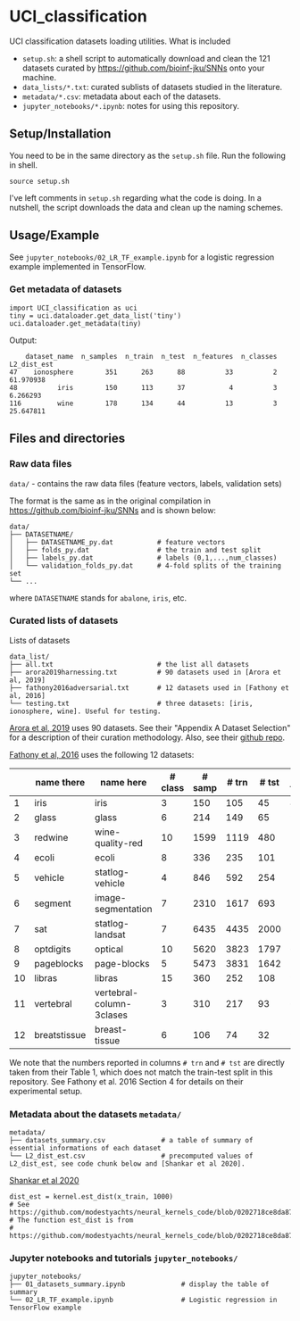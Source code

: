 # UCI_classification

UCI classification datasets loading utilities. What is included 

- `setup.sh`: a shell script to automatically download and clean the 121 datasets curated by https://github.com/bioinf-jku/SNNs onto your machine.
- `data_lists/*.txt`: curated sublists of datasets studied in the literature.
- `metadata/*.csv`: metadata about each of the datasets.
- `jupyter_notebooks/*.ipynb`: notes for using this repository.

## Setup/Installation

You need to be in the same directory as the `setup.sh` file. Run the following in shell.

```
source setup.sh
```

I've left comments in `setup.sh` regarding what the code is doing. In a nutshell, the script downloads the data and clean up the naming schemes.


## Usage/Example

See `jupyter_notebooks/02_LR_TF_example.ipynb` for a logistic regression example implemented in TensorFlow.

### Get metadata of datasets

```
import UCI_classification as uci
tiny = uci.dataloader.get_data_list('tiny')
uci.dataloader.get_metadata(tiny)
```

Output:
```
    dataset_name  n_samples  n_train  n_test  n_features  n_classes  L2_dist_est
47    ionosphere        351      263      88          33          2    61.970938
48          iris        150      113      37           4          3     6.266293
116         wine        178      134      44          13          3    25.647811
```



## Files and directories


### Raw data files

`data/` - contains the raw data files (feature vectors, labels, validation sets)

The format is the same as in the original compilation in https://github.com/bioinf-jku/SNNs and is shown below:

```
data/
├── DATASETNAME/
│   ├── DATASETNAME_py.dat           # feature vectors
│   ├── folds_py.dat                 # the train and test split
│   ├── labels_py.dat                # labels (0,1,...,num_classes)
│   └── validation_folds_py.dat      # 4-fold splits of the training set
└── ...
```

where `DATASETNAME` stands for `abalone`, `iris`, etc.

### Curated lists of datasets

Lists of datasets

```
data_list/
├── all.txt                          # the list all datasets
├── arora2019harnessing.txt          # 90 datasets used in [Arora et al, 2019]
├── fathony2016adversarial.txt       # 12 datasets used in [Fathony et al, 2016]
└── testing.txt                      # three datasets: [iris, ionosphere, wine]. Useful for testing.
```

[Arora et al, 2019](https://arxiv.org/abs/1910.01663) uses 90 datasets. See their "Appendix A Dataset Selection" for a description of their curation methodology. Also, see their [github repo](https://github.com/LeoYu/neural-tangent-kernel-UCI).

[Fathony et al, 2016](https://proceedings.neurips.cc/paper/2016/hash/ad13a2a07ca4b7642959dc0c4c740ab6-Abstract.html) uses the following 12 datasets:

|    | name there   | name here                | # class | # samp | # trn | # tst | # feat |
|----|--------------|--------------------------|---------|--------|-------|-------|--------|
|  1 | iris         | iris                     |       3 |    150 |   105 |    45 |      4 |
|  2 | glass        | glass                    |       6 |    214 |   149 |    65 |      9 |
|  3 | redwine      | wine-quality-red         |      10 |   1599 |  1119 |   480 |     11 |
|  4 | ecoli        | ecoli                    |       8 |    336 |   235 |   101 |      7 |
|  5 | vehicle      | statlog-vehicle          |       4 |    846 |   592 |   254 |     18 |
|  6 | segment      | image-segmentation       |       7 |   2310 |  1617 |   693 |     19 |
|  7 | sat          | statlog-landsat          |       7 |   6435 |  4435 |  2000 |     36 |
|  8 | optdigits    | optical                  |      10 |   5620 |  3823 |  1797 |     64 |
|  9 | pageblocks   | page-blocks              |       5 |   5473 |  3831 |  1642 |     10 |
| 10 | libras       | libras                   |      15 |    360 |   252 |   108 |     90 |
| 11 | vertebral    | vertebral-column-3clases |       3 |    310 |   217 |    93 |      6 |
| 12 | breatstissue | breast-tissue            |       6 |    106 |    74 |    32 |      9 |

We note that the numbers reported in columns `# trn` and `# tst` are directly taken from their Table 1, which does not match the train-test split in this repository. See Fathony et al. 2016 Section 4 for details on their experimental setup.



### Metadata about the datasets `metadata/`

```
metadata/
├── datasets_summary.csv              # a table of summary of essential informations of each dataset
└── L2_dist_est.csv                   # precomputed values of L2_dist_est, see code chunk below and [Shankar et al 2020].
```    

[Shankar et al 2020](http://proceedings.mlr.press/v119/shankar20a/shankar20a.pdf)

```
dist_est = kernel.est_dist(x_train, 1000)
# See https://github.com/modestyachts/neural_kernels_code/blob/0202718ce8da87f7c1682a6fd87f0caeeaba0859/UCI/UCI.py#L80
# The function est_dist is from 
# https://github.com/modestyachts/neural_kernels_code/blob/0202718ce8da87f7c1682a6fd87f0caeeaba0859/UCI/kernel.py
```

### Jupyter notebooks and tutorials `jupyter_notebooks/`


```
jupyter_notebooks/
├── 01_datasets_summary.ipynb              # display the table of summary
└── 02_LR_TF_example.ipynb                 # Logistic regression in TensorFlow example
```

